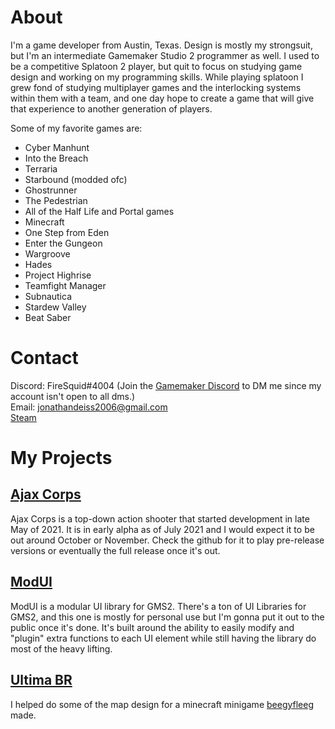 # About
I'm a game developer from Austin, Texas. Design is mostly my strongsuit, but I'm an intermediate Gamemaker Studio 2 programmer as well. I used to be a competitive Splatoon 2 player, but quit to focus on studying game design and working on my programming skills. While playing splatoon I grew fond of studying multiplayer games and the interlocking systems within them with a team, and one day hope to create a game that will give that experience to another generation of players.  
  
 Some of my favorite games are:  
 - Cyber Manhunt
 - Into the Breach
 - Terraria
 - Starbound (modded ofc)
 - Ghostrunner
 - The Pedestrian
 - All of the Half Life and Portal games
 - Minecraft
 - One Step from Eden
 - Enter the Gungeon
 - Wargroove
 - Hades
 - Project Highrise
 - Teamfight Manager
 - Subnautica
 - Stardew Valley
 - Beat Saber
  
# Contact
Discord: FireSquid#4004 (Join the [Gamemaker Discord](https://discord.gg/gamemaker) to DM me since my account isn't open to all dms.)  
Email: jonathandeiss2006@gmail.com  
[Steam](https://steamcommunity.com/id/firesquid/)  
  
# My Projects
## [Ajax Corps](https://github.com/FireSquid6/ajax_corps)
Ajax Corps is a top-down action shooter that started development in late May of 2021. It is in early alpha as of July 2021 and I would expect it to be out around October or November. Check the github for it to play pre-release versions or eventually the full release once it's out.
  
## [ModUI](https://github.com/FireSquid6/modui)
ModUI is a modular UI library for GMS2. There's a ton of UI Libraries for GMS2, and this one is mostly for personal use but I'm gonna put it out to the public once it's done. It's built around the ability to easily modify and "plugin" extra functions to each UI element while still having the library do most of the heavy lifting.  
  
 ## [Ultima BR](https://github.com/beegyfleeg/ultima)
 I helped do some of the map design for a minecraft minigame [beegyfleeg](https://github.com/beegyfleeg) made.  

